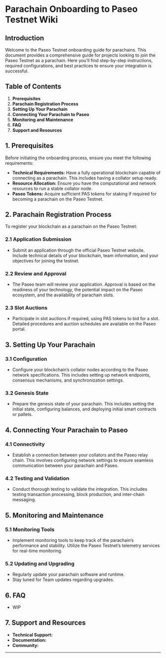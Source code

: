 # Parachain Onboarding to Paseo Testnet Wiki

## Introduction

Welcome to the Paseo Testnet onboarding guide for parachains. This document provides a comprehensive guide for projects looking to join the Paseo Testnet as a parachain. Here you'll find step-by-step instructions, required configurations, and best practices to ensure your integration is successful.

## Table of Contents

1. **Prerequisites**
2. **Parachain Registration Process**
3. **Setting Up Your Parachain**
4. **Connecting Your Parachain to Paseo**
5. **Monitoring and Maintenance**
6. **FAQ**
7. **Support and Resources**

## 1. Prerequisites

Before initiating the onboarding process, ensure you meet the following requirements:

- **Technical Requirements:** Have a fully operational blockchain capable of connecting as a parachain. This includes having a collator setup ready.
- **Resource Allocation:** Ensure you have the computational and network resources to run a stable collator node.
- **Paseo Tokens:** Acquire sufficient PAS tokens for staking if required for becoming a parachain on the Paseo Testnet.

## 2. Parachain Registration Process

To register your blockchain as a parachain on the Paseo Testnet:

### 2.1 Application Submission
- Submit an application through the official Paseo Testnet website. Include technical details of your blockchain, team information, and your objectives for joining the testnet.

### 2.2 Review and Approval
- The Paseo team will review your application. Approval is based on the readiness of your technology, the potential impact on the Paseo ecosystem, and the availability of parachain slots.

### 2.3 Slot Auctions
- Participate in slot auctions if required, using PAS tokens to bid for a slot. Detailed procedures and auction schedules are available on the Paseo portal.

## 3. Setting Up Your Parachain

### 3.1 Configuration
- Configure your blockchain’s collator nodes according to the Paseo network specifications. This includes setting up network endpoints, consensus mechanisms, and synchronization settings.

### 3.2 Genesis State
- Prepare the genesis state of your parachain. This includes setting the initial state, configuring balances, and deploying initial smart contracts or pallets.

## 4. Connecting Your Parachain to Paseo

### 4.1 Connectivity
- Establish a connection between your collators and the Paseo relay chain. This involves configuring network settings to ensure seamless communication between your parachain and Paseo.

### 4.2 Testing and Validation
- Conduct thorough testing to validate the integration. This includes testing transaction processing, block production, and inter-chain messaging.

## 5. Monitoring and Maintenance

### 5.1 Monitoring Tools
- Implement monitoring tools to keep track of the parachain’s performance and stability. Utilize the Paseo Testnet’s telemetry services for real-time monitoring.

### 5.2 Updating and Upgrading
- Regularly update your parachain software and runtime.
- Stay tuned for Team updates regarding upgrades.

## 6. FAQ

- WIP
  
## 7. Support and Resources

- **Technical Support:** 
- **Documentation:** 
- **Community:** 

---
